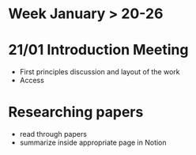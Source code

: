 # Week January > 20-26

# 21/01 Introduction Meeting

- First principles discussion and layout of the work
- Access

# Researching papers

- read through papers
- summarize inside appropriate page in Notion